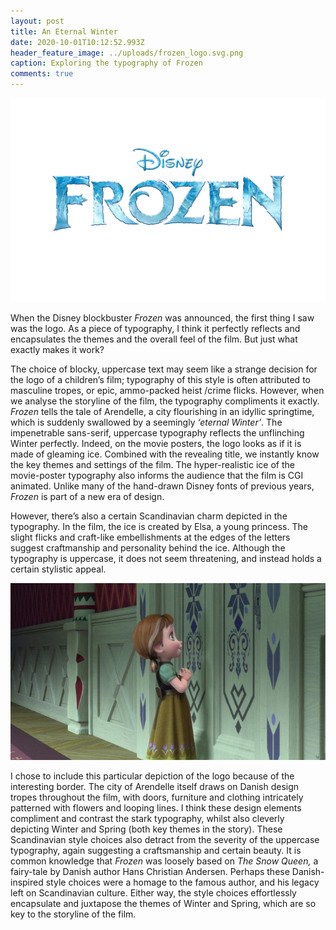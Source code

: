 ```yaml
---
layout: post
title: An Eternal Winter
date: 2020-10-01T10:12:52.993Z
header_feature_image: ../uploads/frozen_logo.svg.png
caption: Exploring the typography of Frozen
comments: true
---
```

![](../uploads/frozen.png)

When the Disney blockbuster *Frozen* was announced, the first thing I saw was the logo. As a piece of typography, I think it perfectly reflects and encapsulates the themes and the overall feel of the film. But just what exactly makes it work?

The choice of blocky, uppercase text may seem like a strange decision for the logo of a children’s film; typography of this style is often attributed to masculine tropes, or epic, ammo-packed heist /crime flicks. However, when we analyse the storyline of the film, the typography compliments it exactly. *Frozen* tells the tale of Arendelle, a city flourishing in an idyllic springtime, which is suddenly swallowed by a seemingly *‘eternal Winter’*. The impenetrable sans-serif, uppercase typography reflects the unflinching Winter perfectly. Indeed, on the movie posters, the logo looks as if it is made of gleaming ice. Combined with the revealing title, we instantly know the key themes and settings of the film. The hyper-realistic ice of the movie-poster typography also informs the audience that the film is CGI animated. Unlike many of the hand-drawn Disney fonts of previous years, *Frozen* is part of a new era of design.

However, there’s also a certain Scandinavian charm depicted in the typography. In the film, the ice is created by Elsa, a young princess. The slight flicks and craft-like embellishments at the edges of the letters suggest craftmanship and personality behind the ice. Although the typography is uppercase, it does not seem threatening, and instead holds a certain stylistic appeal.

![](../uploads/anna-frozen.jpg)

I chose to include this particular depiction of the logo because of the interesting border. The city of Arendelle itself draws on Danish design tropes throughout the film, with doors, furniture and clothing intricately patterned with flowers and looping lines. I think these design elements compliment and contrast the stark typography, whilst also cleverly depicting Winter and Spring (both key themes in the story). These Scandinavian style choices also detract from the severity of the uppercase typography, again suggesting a craftsmanship and certain beauty. It is common knowledge that *Frozen* was loosely based on *The Snow Queen,* a fairy-tale by Danish author Hans Christian Andersen. Perhaps these Danish-inspired style choices were a homage to the famous author, and his legacy left on Scandinavian culture. Either way, the style choices effortlessly encapsulate and juxtapose the themes of Winter and Spring, which are so key to the storyline of the film.
